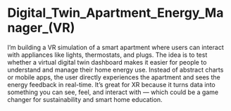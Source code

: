 # Digital_Twin_Apartment_Energy_Manager_(VR)
I’m building a VR simulation of a smart apartment where users can interact with appliances like lights, thermostats, and plugs. The idea is to test whether a virtual digital twin dashboard makes it easier for people to understand and manage their home energy use. Instead of abstract charts or mobile apps, the user directly experiences the apartment and sees the energy feedback in real-time. It’s great for XR because it turns data into something you can see, feel, and interact with — which could be a game changer for sustainability and smart home education.
